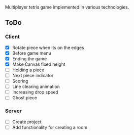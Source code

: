 Multiplayer tetris game implemented in various technologies.

## ToDo
### Client
- [X] Rotate piece when its on the edges
- [X] Before game menu
- [X] Ending the game
- [X] Make Canvas fixed height
- [ ] Holding a piece
- [ ] Next piece indicator
- [ ] Scoring
- [ ] Line clearing animation
- [ ] Increasing drop speed
- [ ] Ghost piece

### Server
- [ ] Create project
- [ ] Add functionality for creating a room
